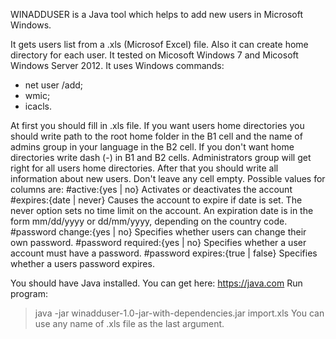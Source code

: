 WINADDUSER is a Java tool which helps to add new users in Microsoft Windows.

It gets users list from a .xls (Microsof Excel) file.
Also it can create home directory for each user.
It tested on Micosoft Windows 7 and Micosoft Windows Server 2012.
It uses Windows commands:
- net user /add;
- wmic;
- icacls.

At first you should fill in .xls file. If you want users home directories you should write path to the root home
folder in the B1 cell and the name of admins group in your language in the B2 cell.
If you don't want home directories write dash (-) in B1 and B2 cells.
Administrators group will get right for all users home directories.
After that you should write all information about new users. Don't leave any cell empty.
Possible values for columns are:
#active:{yes | no}
Activates or deactivates the account
#expires:{date | never}
Causes the account to expire if date is set. The never option sets no time limit on the account.
An expiration date is in the form mm/dd/yyyy or dd/mm/yyyy, depending on the country code.
#password change:{yes | no}
Specifies whether users can change their own password.
#password required:{yes | no}
Specifies whether a user account must have a password.
#password expires:{true | false}
Specifies whether a users password expires.

You should have Java installed. You can get here: https://java.com
Run program:
>java -jar winadduser-1.0-jar-with-dependencies.jar import.xls
You can use any name of .xls file as the last argument.